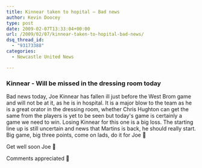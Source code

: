 ```yaml
---
title: Kinnear taken to hopital – Bad news
author: Kevin Doocey
type: post
date: 2009-02-07T13:33:04+00:00
url: /2009/02/07/kinnear-taken-to-hopital-bad-news/
dsq_thread_id:
  - "93173388"
categories:
  - Newcastle United News

---
```

### Kinnear - Will be missed in the dressing room today

Bad news today, Joe Kinnear has fallen ill just before the West Brom game and will not be at it, as he is in hospital. It is a major blow to the team as he is a great orator in the dressing room, whether Chris Hughton can get the same from the players is yet to be seen but today's game is certainly a game we need to win. Losing Kinnear for this one is a big loss. The starting line up is still uncertain and news that Martins is back, he should really start. Big game, big three points, come on lads, do it for Joe 🙂

Get well soon Joe 🙂

Comments appreciated 🙂
